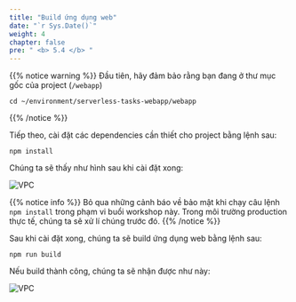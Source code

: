 ```yaml
---
title: "Build ứng dụng web"
date: "`r Sys.Date()`"
weight: 4
chapter: false
pre: " <b> 5.4 </b> "
---
```


{{% notice warning %}}
Đầu tiên, hãy đảm bảo rằng bạn đang ở thư mục gốc của project (`/webapp`)

```
cd ~/environment/serverless-tasks-webapp/webapp

```

{{% /notice %}}

Tiếp theo, cài đặt các dependencies cần thiết cho project bằng lệnh sau:

```
npm install
```

Chúng ta sẽ thấy như hình sau khi cài đặt xong:

![VPC](/images/5.deploy/5.4-buildapp/5.4-1.png)

{{% notice info %}}
Bỏ qua những cảnh báo về bảo mật khi chạy câu lệnh `npm install` trong phạm vi buổi workshop này. Trong môi trường production thực tế, chúng ta sẽ xử lí chúng trước đó.
{{% /notice %}}

Sau khi cài đặt xong, chúng ta sẽ build ứng dụng web bằng lệnh sau:

```
npm run build
```

Nếu build thành công, chúng ta sẽ nhận được như này:

![VPC](/images/5.deploy/5.4-buildapp/5.4-2.png)
